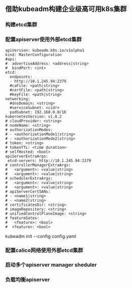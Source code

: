 ## 借助kubeadm构建企业级高可用k8s集群

### 构建etcd集群

### 配置apiserver使用外部etcd集群
```
apiVersion: kubeadm.k8s.io/v1alpha1
kind: MasterConfiguration
#api:
#  advertiseAddress: <address|string>
#  bindPort: <int>
etcd:
  endpoints:
  - http://10.1.245.94:2379
  #caFile: <path|string>
  #certFile: <path|string>
  #keyFile: <path|string>
networking:
  #dnsDomain: <string>
  #serviceSubnet: <cidr>
  podSubnet: 192.168.0.0/16
kubernetesVersion: v1.8.2
# cloudProvider: <string>
# nodeName: <string>
# authorizationModes:
# - <authorizationMode1|string>
# - <authorizationMode2|string>
# token: <string>
# tokenTTL: <time duration>
# selfHosted: <bool>
apiServerExtraArgs:
 etcd-servers: http://10.1.245.94:2379
# controllerManagerExtraArgs:
#   <argument>: <value|string>
#   <argument>: <value|string>
# schedulerExtraArgs:
#   <argument>: <value|string>
#   <argument>: <value|string>
# apiServerCertSANs:
# - <name1|string>
# - <name2|string>
# certificatesDir: <string>
# imageRepository: <string>
# unifiedControlPlaneImage: <string>
# featureGates:
#   <feature>: <bool>
#  <feature>: <bool>
```
kubeadm init --config config.yaml

### 配置calico网络使用外部etcd集群

### 启动多个apiserver manager sheduler

### 负载均衡apiserver
